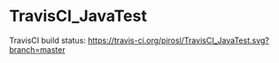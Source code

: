 # TravisCI_JavaTest
TravisCI build status: https://travis-ci.org/pirosl/TravisCI_JavaTest.svg?branch=master
